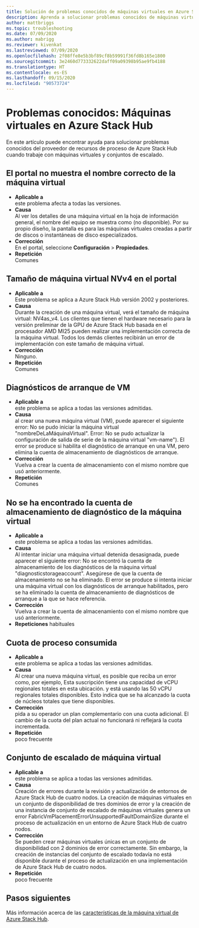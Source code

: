 ```yaml
---
title: Solución de problemas conocidos de máquinas virtuales en Azure Stack Hub
description: Aprenda a solucionar problemas conocidos de máquinas virtuales en Azure Stack Hub
author: mattbriggs
ms.topic: troubleshooting
ms.date: 07/09/2020
ms.author: mabrigg
ms.reviewer: kivenkat
ms.lastreviewed: 07/09/2020
ms.openlocfilehash: 2f08ffe8e5b3bf89cf8b59991f36fd8b165e1800
ms.sourcegitcommit: 3e2460d773332622daff09a09398b95ae9fb4188
ms.translationtype: HT
ms.contentlocale: es-ES
ms.lasthandoff: 09/15/2020
ms.locfileid: "90573724"
---
```

# <a name="known-issues-vms-on-azure-stack-hub"></a>Problemas conocidos: Máquinas virtuales en Azure Stack Hub

En este artículo puede encontrar ayuda para solucionar problemas conocidos del proveedor de recursos de proceso de Azure Stack Hub cuando trabaje con máquinas virtuales y conjuntos de escalado.

## <a name="portal-doesnt-show-correct-vm-name"></a>El portal no muestra el nombre correcto de la máquina virtual
- **Aplicable a**  
    este problema afecta a todas las versiones.  
- **Causa**  
    Al ver los detalles de una máquina virtual en la hoja de información general, el nombre del equipo se muestra como (no disponible). Por su propio diseño, la pantalla es para las máquinas virtuales creadas a partir de discos o instantáneas de disco especializados.  
- **Corrección**  
    En el portal, seleccione **Configuración** > **Propiedades**.
- **Repetición**  
    Comunes  

## <a name="nvv4-vm-size-on-portal"></a>Tamaño de máquina virtual NVv4 en el portal
- **Aplicable a**  
    Este problema se aplica a Azure Stack Hub versión 2002 y posteriores.  
- **Causa**  
    Durante la creación de una máquina virtual, verá el tamaño de máquina virtual: NV4as_v4. Los clientes que tienen el hardware necesario para la versión preliminar de la GPU de Azure Stack Hub basada en el procesador AMD MI25 pueden realizar una implementación correcta de la máquina virtual. Todos los demás clientes recibirán un error de implementación con este tamaño de máquina virtual.  
- **Corrección**  
    Ninguno.  
- **Repetición**  
    Comunes  

## <a name="vm-boot-diagnostics"></a>Diagnósticos de arranque de VM
- **Aplicable a**  
    este problema se aplica a todas las versiones admitidas.  
- **Causa**  
    al crear una nueva máquina virtual (VM), puede aparecer el siguiente error: No se pudo iniciar la máquina virtual "nombreDeLaMáquinaVirtual". Error: No se pudo actualizar la configuración de salida de serie de la máquina virtual "vm-name"). El error se produce si habilita el diagnóstico de arranque en una VM, pero elimina la cuenta de almacenamiento de diagnósticos de arranque.  
- **Corrección**  
    Vuelva a crear la cuenta de almacenamiento con el mismo nombre que usó anteriormente.
- **Repetición**  
    Comunes  

## <a name="vm-diagnostics-storage-account-not-found"></a>No se ha encontrado la cuenta de almacenamiento de diagnóstico de la máquina virtual
- **Aplicable a**  
    este problema se aplica a todas las versiones admitidas.  
- **Causa**  
    Al intentar iniciar una máquina virtual detenida desasignada, puede aparecer el siguiente error: No se encontró la cuenta de almacenamiento de los diagnósticos de la máquina virtual "diagnosticstorageaccount". Asegúrese de que la cuenta de almacenamiento no se ha eliminado. El error se produce si intenta iniciar una máquina virtual con los diagnósticos de arranque habilitados, pero se ha eliminado la cuenta de almacenamiento de diagnósticos de arranque a la que se hace referencia.  
- **Corrección**  
    Vuelva a crear la cuenta de almacenamiento con el mismo nombre que usó anteriormente.  
- **Repeticiones** habituales  

## <a name="consumed-compute-quota"></a>Cuota de proceso consumida
- **Aplicable a**  
    este problema se aplica a todas las versiones admitidas.  
- **Causa**   
    Al crear una nueva máquina virtual, es posible que reciba un error como, por ejemplo, Esta suscripción tiene una capacidad de vCPU regionales totales en esta ubicación. y está usando las 50 vCPU regionales totales disponibles. Esto indica que se ha alcanzado la cuota de núcleos totales que tiene disponibles.  
- **Corrección**  
    pida a su operador un plan complementario con una cuota adicional. El cambio de la cuota del plan actual no funcionará ni reflejará la cuota incrementada.
- **Repetición**  
    poco frecuente  

## <a name="virtual-machine-scale-set"></a>Conjunto de escalado de máquina virtual

-  **Aplicable a**  
    este problema se aplica a todas las versiones admitidas.  
- **Causa**  
    Creación de errores durante la revisión y actualización de entornos de Azure Stack Hub de cuatro nodos. La creación de máquinas virtuales en un conjunto de disponibilidad de tres dominios de error y la creación de una instancia de conjunto de escalado de máquinas virtuales genera un error FabricVmPlacementErrorUnsupportedFaultDomainSize durante el proceso de actualización en un entorno de Azure Stack Hub de cuatro nodos.  
- **Corrección**  
    Se pueden crear máquinas virtuales únicas en un conjunto de disponibilidad con 2 dominios de error correctamente. Sin embargo, la creación de instancias del conjunto de escalado todavía no está disponible durante el proceso de actualización en una implementación de Azure Stack Hub de cuatro nodos.  
- **Repetición**  
    poco frecuente  

## <a name="next-steps"></a>Pasos siguientes

Más información acerca de las [características de la máquina virtual de Azure Stack Hub](azure-stack-vm-considerations.md).
